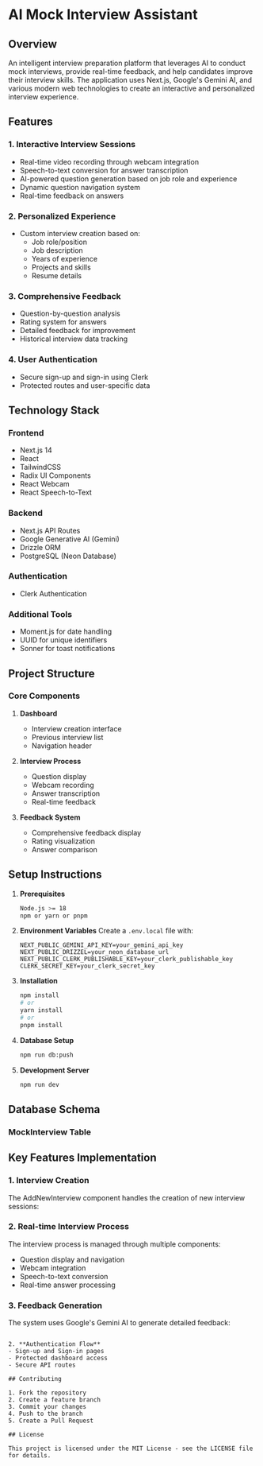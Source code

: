 # AI Mock Interview Assistant

## Overview
An intelligent interview preparation platform that leverages AI to conduct mock interviews, provide real-time feedback, and help candidates improve their interview skills. The application uses Next.js, Google's Gemini AI, and various modern web technologies to create an interactive and personalized interview experience.

## Features

### 1. Interactive Interview Sessions
- Real-time video recording through webcam integration
- Speech-to-text conversion for answer transcription
- AI-powered question generation based on job role and experience
- Dynamic question navigation system
- Real-time feedback on answers

### 2. Personalized Experience
- Custom interview creation based on:
  - Job role/position
  - Job description
  - Years of experience
  - Projects and skills
  - Resume details

### 3. Comprehensive Feedback
- Question-by-question analysis
- Rating system for answers
- Detailed feedback for improvement
- Historical interview data tracking

### 4. User Authentication
- Secure sign-up and sign-in using Clerk
- Protected routes and user-specific data

## Technology Stack

### Frontend
- Next.js 14
- React
- TailwindCSS
- Radix UI Components
- React Webcam
- React Speech-to-Text

### Backend
- Next.js API Routes
- Google Generative AI (Gemini)
- Drizzle ORM
- PostgreSQL (Neon Database)

### Authentication
- Clerk Authentication

### Additional Tools
- Moment.js for date handling
- UUID for unique identifiers
- Sonner for toast notifications

## Project Structure

### Core Components

1. **Dashboard**
   - Interview creation interface
   - Previous interview list
   - Navigation header

2. **Interview Process**
   - Question display
   - Webcam recording
   - Answer transcription
   - Real-time feedback

3. **Feedback System**
   - Comprehensive feedback display
   - Rating visualization
   - Answer comparison

## Setup Instructions

1. **Prerequisites**
   ```bash
   Node.js >= 18
   npm or yarn or pnpm
   ```

2. **Environment Variables**
   Create a `.env.local` file with:
   ```
   NEXT_PUBLIC_GEMINI_API_KEY=your_gemini_api_key
   NEXT_PUBLIC_DRIZZEL=your_neon_database_url
   NEXT_PUBLIC_CLERK_PUBLISHABLE_KEY=your_clerk_publishable_key
   CLERK_SECRET_KEY=your_clerk_secret_key
   ```

3. **Installation**
   ```bash
   npm install
   # or
   yarn install
   # or
   pnpm install
   ```

4. **Database Setup**
   ```bash
   npm run db:push
   ```

5. **Development Server**
   ```bash
   npm run dev
   ```

## Database Schema

### MockInterview Table

## Key Features Implementation

### 1. Interview Creation
The AddNewInterview component handles the creation of new interview sessions:

### 2. Real-time Interview Process
The interview process is managed through multiple components:
- Question display and navigation
- Webcam integration
- Speech-to-text conversion
- Real-time answer processing

### 3. Feedback Generation
The system uses Google's Gemini AI to generate detailed feedback:

```

2. **Authentication Flow**
- Sign-up and Sign-in pages
- Protected dashboard access
- Secure API routes

## Contributing

1. Fork the repository
2. Create a feature branch
3. Commit your changes
4. Push to the branch
5. Create a Pull Request

## License

This project is licensed under the MIT License - see the LICENSE file for details.


